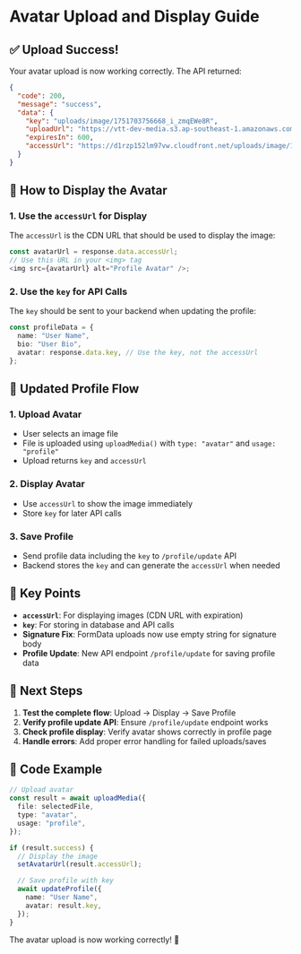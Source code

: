 # Avatar Upload and Display Guide

## ✅ Upload Success!

Your avatar upload is now working correctly. The API returned:

```json
{
  "code": 200,
  "message": "success",
  "data": {
    "key": "uploads/image/1751703756668_i_zmqEWe8R",
    "uploadUrl": "https://vtt-dev-media.s3.ap-southeast-1.amazonaws.com/...",
    "expiresIn": 600,
    "accessUrl": "https://d1rzp152lm97vw.cloudfront.net/uploads/image/1751703756668_i_zmqEWe8R?..."
  }
}
```

## 📸 How to Display the Avatar

### 1. **Use the `accessUrl` for Display**

The `accessUrl` is the CDN URL that should be used to display the image:

```typescript
const avatarUrl = response.data.accessUrl;
// Use this URL in your <img> tag
<img src={avatarUrl} alt="Profile Avatar" />;
```

### 2. **Use the `key` for API Calls**

The `key` should be sent to your backend when updating the profile:

```typescript
const profileData = {
  name: "User Name",
  bio: "User Bio",
  avatar: response.data.key, // Use the key, not the accessUrl
};
```

## 🔄 Updated Profile Flow

### 1. **Upload Avatar**

- User selects an image file
- File is uploaded using `uploadMedia()` with `type: "avatar"` and `usage: "profile"`
- Upload returns `key` and `accessUrl`

### 2. **Display Avatar**

- Use `accessUrl` to show the image immediately
- Store `key` for later API calls

### 3. **Save Profile**

- Send profile data including the `key` to `/profile/update` API
- Backend stores the `key` and can generate the `accessUrl` when needed

## 🎯 Key Points

- **`accessUrl`**: For displaying images (CDN URL with expiration)
- **`key`**: For storing in database and API calls
- **Signature Fix**: FormData uploads now use empty string for signature body
- **Profile Update**: New API endpoint `/profile/update` for saving profile data

## 🚀 Next Steps

1. **Test the complete flow**: Upload → Display → Save Profile
2. **Verify profile update API**: Ensure `/profile/update` endpoint works
3. **Check profile display**: Verify avatar shows correctly in profile page
4. **Handle errors**: Add proper error handling for failed uploads/saves

## 📝 Code Example

```typescript
// Upload avatar
const result = await uploadMedia({
  file: selectedFile,
  type: "avatar",
  usage: "profile",
});

if (result.success) {
  // Display the image
  setAvatarUrl(result.accessUrl);

  // Save profile with key
  await updateProfile({
    name: "User Name",
    avatar: result.key,
  });
}
```

The avatar upload is now working correctly! 🎉
